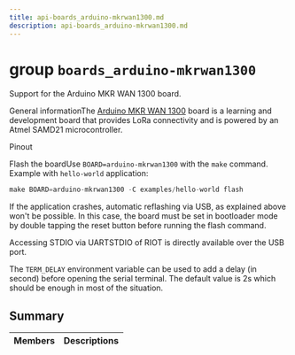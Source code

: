 ```yaml
---
title: api-boards_arduino-mkrwan1300.md
description: api-boards_arduino-mkrwan1300.md
---
```

# group `boards_arduino-mkrwan1300` 

Support for the Arduino MKR WAN 1300 board.

General informationThe [Arduino MKR WAN 1300](https://store.arduino.cc/mkr-wan-1300) board is a learning and development board that provides LoRa connectivity and is powered by an Atmel SAMD21 microcontroller.

Pinout

Flash the boardUse `BOARD=arduino-mkrwan1300` with the `make` command.
 Example with `hello-world` application: 
```cpp
make BOARD=arduino-mkrwan1300 -C examples/hello-world flash
```

If the application crashes, automatic reflashing via USB, as explained above won't be possible. In this case, the board must be set in bootloader mode by double tapping the reset button before running the flash command.

Accessing STDIO via UARTSTDIO of RIOT is directly available over the USB port.

The `TERM_DELAY` environment variable can be used to add a delay (in second) before opening the serial terminal. The default value is 2s which should be enough in most of the situation.

## Summary

 Members                        | Descriptions                                
--------------------------------|---------------------------------------------

